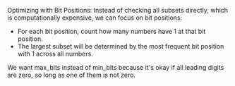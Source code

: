Optimizing with Bit Positions: Instead of checking all subsets directly, which is computationally expensive, we can focus on bit positions:
- For each bit position, count how many numbers have 1 at that bit position.
- The largest subset will be determined by the most frequent bit position with 1 across all numbers.

​We want max_bits instead of min_bits because it's okay if all leading digits are zero, so long as one of them is not zero.
